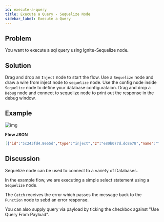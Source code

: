 ```yaml
---
id: execute-a-query
title: Execute a Query - Sequelize Node
sidebar_label: Execute a Query
---
```


## Problem

You want to execute a sql query using Ignite-Sequelize node.

## Solution

Drag and drop an <code class="node">Inject</code> node to start the flow.
Use a <code class="node">Sequelize</code> node and draw a wire from inject node to <code class="node">sequelize</code> node.
Use the config node inside <code class="node">Sequelize</code> node to define your database configurataion.
Drag and drop a <code class="node">Debug</code> node and connect to sequelize node to print out the response in the debug window.

## Example

![img](/assets/docs/sequelize/execute-a-query.png)

<b>Flow JSON</b>

~~~json
[{"id":"5c243fd4.8e65d","type":"inject","z":"e80b077d.dc8e78","name":"","topic":"start","payload":"","payloadType":"str","repeat":"","crontab":"","once":false,"onceDelay":0.1,"x":330,"y":280,"wires":[["e7daf9cc.61e858"]]},{"id":"e7daf9cc.61e858","type":"sequelize","z":"e80b077d.dc8e78","name":"","usepayload":false,"query":"SELECT * FROM Users;","database":"","output":true,"outputs":1,"x":560,"y":280,"wires":[["bb949601.188718"]]},{"id":"bb949601.188718","type":"debug","z":"e80b077d.dc8e78","name":"","active":true,"tosidebar":true,"console":false,"tostatus":false,"complete":"false","x":770,"y":280,"wires":[]}]
~~~

## Discussion

Sequelize node can be used to connect to a variety of Databases.

In the example flow, we are executing a simple select statement using a <code class="node">Sequelize</code> node.

The <code class="node">Catch</code> receives the error which passes the message back to the <code class="node">Function</code> node to sebd an error response.

You can also supply query via payload by ticking the checkbox against "Use Query From Payload".
